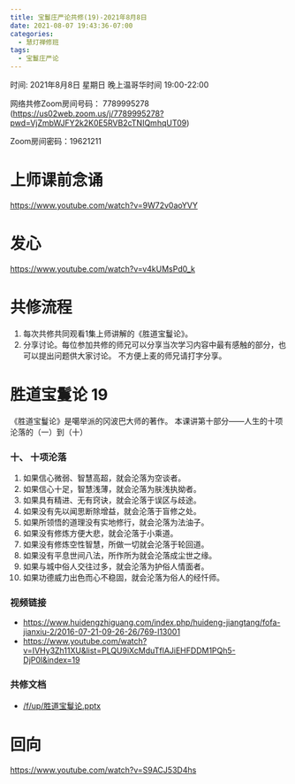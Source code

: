 ```yaml
---
title: 宝鬘庄严论共修(19)-2021年8月8日
date: 2021-08-07 19:43:36-07:00
categories:
  - 慧灯禅修班
tags:
  - 宝鬘庄严论
---
```

<!--StartFragment-->
时间: 2021年8月8日 星期日 晚上温哥华时间 19:00-22:00

网络共修Zoom房间号码： 7789995278 (<https://us02web.zoom.us/j/7789995278?pwd=VjZmbWJFY2k2K0E5RVB2cTNIQmhqUT09>)

Zoom房间密码：19621211

# 上师课前念诵

<https://www.youtube.com/watch?v=9W72v0aoYVY>

# 发心

<https://www.youtube.com/watch?v=v4kUMsPd0_k>

# 共修流程

1. 每次共修共同观看1集上师讲解的《胜道宝鬘论》。
2. 分享讨论。每位参加共修的师兄可以分享当次学习内容中最有感触的部分，也可以提出问题供大家讨论。 不方便上麦的师兄请打字分享。

# 胜道宝鬘论 19

《胜道宝鬘论》是噶举派的冈波巴大师的著作。 本课讲第十部分——人生的十项沦落的（一）到（十）


### 十、 十项沦落
1. 如果信心微弱、智慧高超，就会沦落为空谈者。
2. 如果信心十足，智慧浅薄，就会沦落为肤浅执拗者。
3. 如果具有精进、无有窍诀，就会沦落于误区与歧途。
4. 如果没有先以闻思断除增益，就会沦落于盲修之处。
5. 如果所领悟的道理没有实地修行，就会沦落为法油子。
6. 如果没有修炼方便大悲，就会沦落于小乘道。
7. 如果没有修炼空性智慧，所做一切就会沦落于轮回道。
8. 如果没有平息世间八法，所作所为就会沦落成尘世之缘。
9. 如果与城中俗人交往过多，就会沦落为护俗人情面者。
10. 如果功德威力出色而心不稳固，就会沦落为俗人的经忏师。


### 视频链接

* <https://www.huidengzhiguang.com/index.php/huideng-jiangtang/fofa-jianxiu-2/2016-07-21-09-26-26/769-l13001>
* <https://www.youtube.com/watch?v=IVHy3Zh11XU&list=PLQU9iXcMduTflAJiEHFDDM1PQh5-DjP0l&index=19>

### 共修文档

* [/f/up/胜道宝鬘论.pptx](https://s3.ap-northeast-1.wasabisys.com/hdcx/hdv/f/up/%E8%83%9C%E9%81%93%E5%AE%9D%E9%AC%98%E8%AE%BA.pptx)


# 回向

<https://www.youtube.com/watch?v=S9ACJ53D4hs>

<!--EndFragment-->

